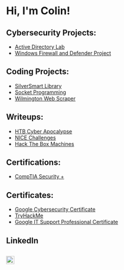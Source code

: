 <h1>Hi, I'm Colin!</h1>

<h2>Cybersecurity Projects:</h2>

- [Active Directory Lab](https://github.com/ColChoqCWC/Active_Directory_Lab)
- [Windows Firewall and Defender Project](https://github.com/ColChoqCWC/Windows_Defender_Firewall)

<h2>Coding Projects:</h2>

- [SilverSmart Library](https://github.com/morganglis/SilverSmart-Library)
- [Socket Programming](https://github.com/ColChoqCWC/Socket_Programming)
- [Wilmington Web Scraper](https://github.com/ColChoqCWC/UNCW_WebScraper)

<h2>Writeups:</h2>

- [HTB Cyber Apocalypse](https://github.com/ColChoqCWC/HTB_Cyber_Apoc_2024)
- [NICE Challenges](https://github.com/ColChoqCWC/NICE_Challenges)
- [Hack The Box Machines]()

<h2>Certifications:</h2>

- [CompTIA Security +](https://www.credly.com/badges/4d23c75b-2bb1-4737-860b-926d3418bebc/public_url)
<!--- [Azure]()
- [AWS]()
- [Cisco CCNA]()
- [CompTIA CySa +]()
- [HTB CDSA]()
- [HTB CPTS]()-->

<h2>Certificates:</h2>

- [Google Cybersecurity Certificate](https://www.coursera.org/account/accomplishments/professional-cert/6MTNJZG48PLH)
- [TryHackMe](https://github.com/ColChoqCWC/TryHackMe_Completions)
- [Google IT Support Professional Certificate](https://coursera.org/share/4ef70f3c7c8101c38c1a63fe2a2f4e40)
  <!--[Microsoft Cybersecurity Analyst Professional Certificate]()-->

<h2>LinkedIn<h2>

[<img align="left" alt="Colin | LinkedIn" width="22px" src="https://cdn.jsdelivr.net/npm/simple-icons@v3/icons/linkedin.svg" />][linkedin]

[linkedin]: https://www.linkedin.com/in/colin-choquette
